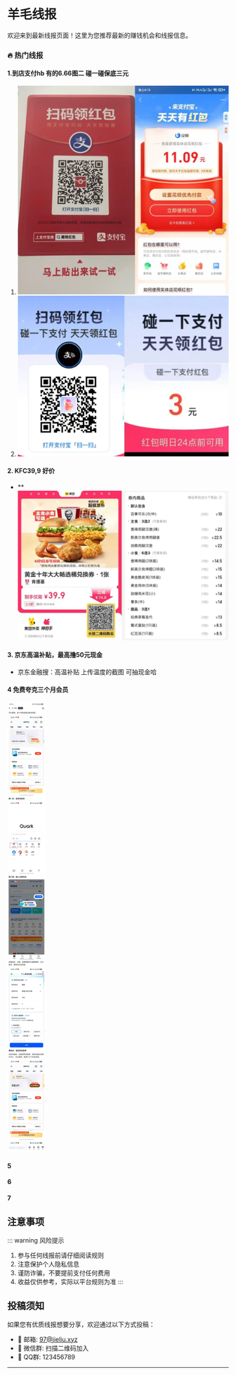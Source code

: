 # 羊毛线报

欢迎来到最新线报页面！这里为您推荐最新的赚钱机会和线报信息。


### 🔥 热门线报

#### 1.到店支付hb 有的6.66图二 碰一碰保底三元
  1. ![alt text](image-3.png)
  2. ![alt text](image-2.png)

#### 2. KFC39,9 好价
- ** ![alt text](image-1.png)


#### 3. 京东高温补贴，最高撸50元现金
- 京东金融搜：高温补贴
上传温度的截图 可抽现金哈

#### 4 免费夸克三个月会员
![alt text](image-4.png)
 
#### 5 


#### 6


#### 7


## 注意事项

::: warning 风险提示
1. 参与任何线报前请仔细阅读规则
2. 注意保护个人隐私信息
3. 谨防诈骗，不要提前支付任何费用
4. 收益仅供参考，实际以平台规则为准
:::

## 投稿须知

如果您有优质线报想要分享，欢迎通过以下方式投稿：

- 📧 邮箱: 97@jieliu.xyz
- 💬 微信群: 扫描二维码加入
- 📱 QQ群: 123456789

---


